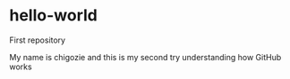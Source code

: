 # hello-world
First repository

My name is chigozie and this is my second try understanding how GitHub works
